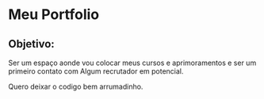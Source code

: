 # Meu Portfolio
 ## Objetivo:
 Ser um espaço aonde vou colocar meus cursos e aprimoramentos e ser um primeiro contato com Algum recrutador em potencial.
 
 Quero deixar o codigo bem arrumadinho.
